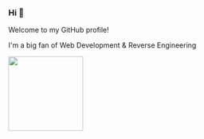 ### Hi 👋
Welcome to my GitHub profile!

I'm a big fan of Web Development & Reverse Engineering

<img height="150px" src="https://github-readme-stats.vercel.app/api?username=Jefff000&show_icons=true&border_color=2e4058&line_height=21&title_color=4E5D94&text_color=9f9f9f&bg_color=00000000&icon_color=4E5D94&count_private=true&enable_animations=true"/>
